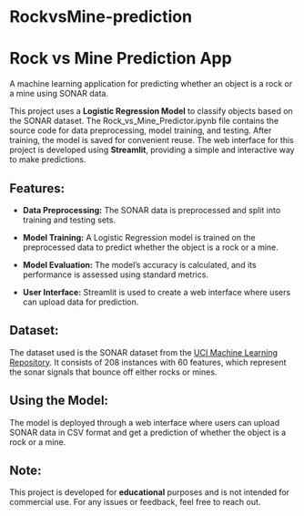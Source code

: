 # RockvsMine-prediction
Rock vs Mine Prediction App
===========================

A machine learning application for predicting whether an object is a rock or a mine using SONAR data.

This project uses a **Logistic Regression Model** to classify objects based on the SONAR dataset. The Rock\_vs\_Mine\_Predictor.ipynb file contains the source code for data preprocessing, model training, and testing. After training, the model is saved for convenient reuse. The web interface for this project is developed using **Streamlit**, providing a simple and interactive way to make predictions.

Features:
---------

*   **Data Preprocessing:** The SONAR data is preprocessed and split into training and testing sets.
    
*   **Model Training:** A Logistic Regression model is trained on the preprocessed data to predict whether the object is a rock or a mine.
    
*   **Model Evaluation:** The model’s accuracy is calculated, and its performance is assessed using standard metrics.
    
*   **User Interface:** Streamlit is used to create a web interface where users can upload data for prediction.
    

Dataset:
--------

The dataset used is the SONAR dataset from the [UCI Machine Learning Repository](https://archive.ics.uci.edu/ml/datasets/connectionist+bench+(sonar,+mines+vs.+rocks)). It consists of 208 instances with 60 features, which represent the sonar signals that bounce off either rocks or mines.

Using the Model:
----------------

The model is deployed through a web interface where users can upload SONAR data in CSV format and get a prediction of whether the object is a rock or a mine.

Note:
-----

This project is developed for **educational** purposes and is not intended for commercial use. For any issues or feedback, feel free to reach out.

